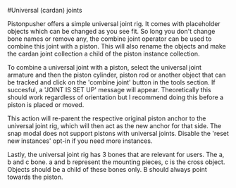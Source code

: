 #Universal (cardan) joints

Pistonpusher offers a simple universal joint rig. It comes with placeholder objects which can be changed as you see fit. So long you don't change bone names or remove any, the combine joint operator can be used to combine this joint with a piston. This will also rename the objects and make the cardan joint collection a child of the piston instance collection.  
  
To combine a universal joint with a piston, select the universal joint armature and then the piston cylinder, piston rod or another object that can be tracked and click on the 'combine joint' button in the tools section. If succesful, a 'JOINT IS SET UP' message will appear. Theoretically this should work regardless of orientation but I recommend doing this before a piston is placed or moved.  
  
This action will re-parent the respective original piston anchor to the universal joint rig, which will then act as the new anchor for that side. The snap modal does not support pistons with universal joints. Disable the 'reset new instances' opt-in if you need more instances.  
  
Lastly, the universal joint rig has 3 bones that are relevant for users. The a, b and c bone. a and b represent the mounting pieces, c is the cross object. Objects should be a child of these bones only. B should always point towards the piston. 



